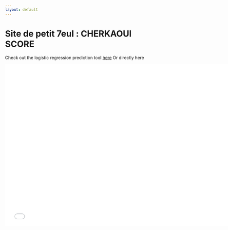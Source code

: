 ```yaml
---
layout: default
---
```


# Site de petit 7eul : CHERKAOUI SCORE

Check out the logistic regression prediction tool [here](https://scherkao31.github.io/ada-template-website/assets/html/one.html)
Or directly here
<iframe src="assets/html/one.html" width="750px" height="530px" frameborder="0" position="relative">Genre plot</iframe>
